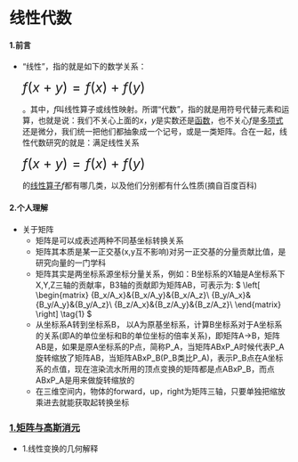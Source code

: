 # 线性代数

#### 1.前言

- “线性”，指的就是如下的数学关系：

  <font size = 5>$f(x+y) = f(x) + f(y)$</font>

  。其中，$f$叫线性算子或线性映射。所谓“代数”，指的就是用符号代替元素和运算，也就是说：我们不关心上面的*x*，*y*是实数还是[函数](https://baike.baidu.com/item/函数/301912?fromModule=lemma_inlink)，也不关心*f*是[多项式](https://baike.baidu.com/item/多项式?fromModule=lemma_inlink)还是微分，我们统一把他们都抽象成一个记号，或是一类矩阵。合在一起，线性代数研究的就是：满足线性关系

  <font size = 5>$f(x+y) = f(x) + f(y)$</font>

  的[线性算子](https://baike.baidu.com/item/线性算子?fromModule=lemma_inlink)$f$都有哪几类，以及他们分别都有什么性质(摘自百度百科)

#### 2.个人理解

- 关于矩阵
  - 矩阵是可以成表述两种不同基坐标转换关系
  - 矩阵其本质是某一正交基(x,y互不影响)对另一正交基的分量贡献比值，是研究向量的一门学科
  - 矩阵其实是两坐标系源坐标分量关系，例如：B坐标系的X轴是A坐标系下X,Y,Z三轴的贡献率，B3轴的贡献即为矩阵AB，可表示为:
    $
    \left[
    \begin{matrix}
    {B_x/A_x}&{B_x/A_y}&{B_x/A_z}\\
    {B_y/A_x}&{B_y/A_y}&{B_y/A_z}\\
    {B_z/A_x}&{B_z/A_y}&{B_z/A_z}\\
    \end{matrix}
    \right] \tag{1}
    $
  - 从坐标系A转到坐标系B， 以A为原基坐标系，计算B坐标系对于A坐标系的关系(即A的单位坐标和B的单位坐标的倍率关系)，即矩阵A->B，矩阵AB是，如果是原A坐标系的P点，简称P_A，当矩阵ABxP_A时候代表P_A旋转缩放了矩阵AB，当矩阵ABxP_B(P_B类比P_A)，表示P_B点在A坐标系的点值，现在渲染流水所用的顶点变换的矩阵都是点ABxP_B，而点ABxP_A是用来做旋转缩放的
  - 在三维空间内，物体的forward，up，right为矩阵三轴，只要单独把缩放乘进去就能获取起转换坐标

### [1.矩阵与高斯消元](MatricesAndGaussianElimination.md)

- 1.线性变换的几何解释


